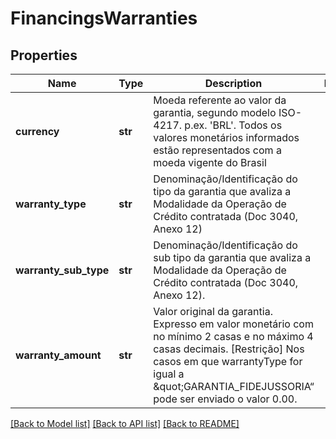 # FinancingsWarranties

## Properties
Name | Type | Description | Notes
------------ | ------------- | ------------- | -------------
**currency** | **str** | Moeda referente ao valor da garantia, segundo modelo ISO-4217. p.ex. &#x27;BRL&#x27;. Todos os valores monetários informados estão representados com a moeda vigente do Brasil | 
**warranty_type** | **str** | Denominação/Identificação do tipo da garantia que avaliza a Modalidade da Operação de Crédito contratada  (Doc 3040, Anexo 12) | 
**warranty_sub_type** | **str** | Denominação/Identificação do sub tipo da garantia que avaliza a Modalidade da Operação de Crédito contratada (Doc 3040, Anexo 12).  | 
**warranty_amount** | **str** | Valor original da garantia. Expresso em valor monetário com no mínimo 2 casas e no máximo 4 casas decimais.  [Restrição] Nos casos em que warrantyType for igual a \&quot;GARANTIA_FIDEJUSSORIA“ pode ser enviado o valor 0.00.  | 

[[Back to Model list]](../README.md#documentation-for-models) [[Back to API list]](../README.md#documentation-for-api-endpoints) [[Back to README]](../README.md)


